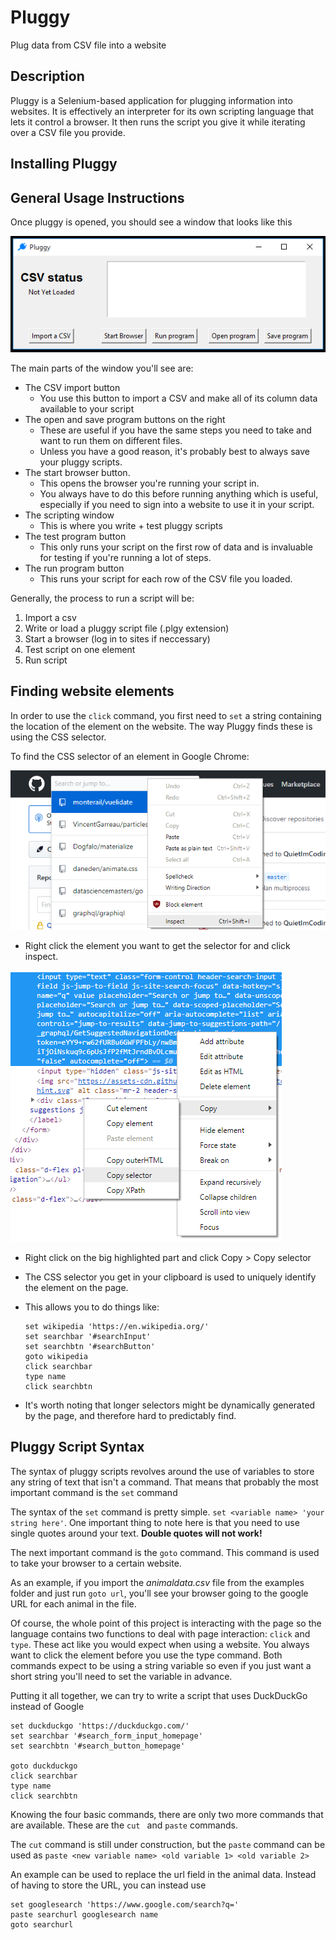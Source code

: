 # Pluggy
Plug data from CSV file into a website

## Description
Pluggy is a Selenium-based application for plugging information into websites. 
It is effectively an interpreter for its own scripting language that lets it control a browser.
It then runs the script you give it while iterating over a CSV file you provide.
 
## Installing Pluggy

## General Usage Instructions
Once pluggy is opened, you should see a window that looks like this

![alt text](window.PNG "Pluggy Main Window")

The main parts of the window you'll see are:
* The CSV import button
    * You use this button to import a CSV and make all of its column data available to your script
* The open and save program buttons on the right
    * These are useful if you have the same steps you need to take and want to run them on different files.
    * Unless you have a good reason, it's probably best 
    to always save your pluggy scripts. 
* The start browser button. 
    * This opens the browser you're running your script in. 
    * You always have to do this before running anything which is useful, 
    especially if you need to sign into a website to use it in your script. 
* The scripting window
    * This is where you write + test pluggy scripts
* The test program button
    * This only runs your script on the first row of data and is invaluable for testing if you're running a lot of steps. 
* The run program button
    * This runs your script for each row of the CSV file you loaded. 

Generally, the process to run a script will be:
1. Import a csv
2. Write or load a pluggy script file (.plgy extension)
3. Start a browser (log in to sites if neccessary)
4. Test script on one element
5. Run script

## Finding website elements

In order to use the ```click``` command, you first need to ```set``` a string containing the location of the element on the website. 
The way Pluggy finds these is using the CSS selector. 

To find the CSS selector of an element in Google Chrome:

![alt text](githubsearch_inspect.PNG "Pluggy Main Window")
* Right click the element you want to get the selector for and click inspect. 

![alt text](copyselector.PNG "Pluggy Main Window")
* Right click on the big highlighted part and click Copy > Copy selector
* The CSS selector you get in your clipboard is used to uniquely identify the element on the page. 


* This allows you to do things like:

    ```
    set wikipedia 'https://en.wikipedia.org/'
    set searchbar '#searchInput'
    set searchbtn '#searchButton'
    goto wikipedia
    click searchbar
    type name
    click searchbtn
    ```

* It's worth noting that longer selectors might be dynamically generated by the page, and therefore hard to predictably find. 

## Pluggy Script Syntax

The syntax of pluggy scripts revolves around the use of variables to store any string of text that isn't a command. 
That means that probably the most important command is the ```set``` command

The syntax of the ```set``` command is pretty simple. ```set <variable name> 'your string here'```.
One important thing to note here is that you need to use single quotes around your text. **Double quotes will not work!**

The next important command is the ```goto``` command. This command is used to take your browser to a certain website.

As an example, if you import the *animaldata.csv* file from the examples folder and just run ```goto url```, 
you'll see your browser going to the google URL for each animal in the file. 

Of course, the whole point of this project is interacting with the page so the language contains two functions to
deal with page interaction: ```click``` and ```type```. These act like you would expect when using a website. 
You always want to click the element before you use the type command. Both commands expect to be using a string variable
so even if you just want a short string you'll need to set the variable in advance.

Putting it all together, we can try to write a script that uses DuckDuckGo instead of Google

```
set duckduckgo 'https://duckduckgo.com/'
set searchbar '#search_form_input_homepage'
set searchbtn '#search_button_homepage'

goto duckduckgo
click searchbar
type name
click searchbtn
```

Knowing the four basic commands, there are only two more commands that are available. These are the ```cut ``` and ```paste``` commands. 

The ```cut``` command is still under construction, but the ```paste``` command can be used as
 ```paste <new variable name> <old variable 1> <old variable 2>```
 
 An example can be used to replace the url field in the animal data. Instead of having to store the URL, you can instead use
 
 ```
 set googlesearch 'https://www.google.com/search?q='
 paste searchurl googlesearch name
 goto searchurl
 ```
 